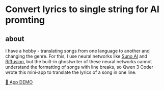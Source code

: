 # Convert lyrics to single string for AI promting

## about

I have a hobby - translating songs from one language to another and changing the genre. For this, I use neural networks like [Suno AI](https://suno.com/home) and [Riffusion](https://www.riffusion.com/), but the built-in ghostwriter of these neural networks cannot understand the formatting of songs with line breaks, so Qwen 3 Coder wrote this mini-app to translate the lyrics of a song in one line.

[ 👀 App DEMO]()
